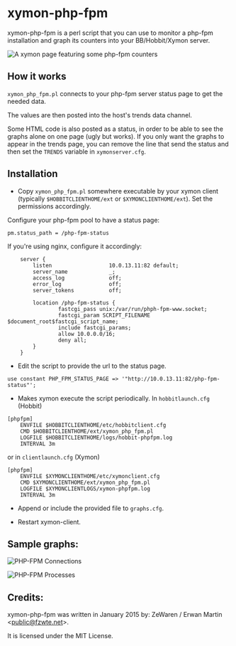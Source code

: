 xymon-php-fpm
=============
xymon-php-fpm is a perl script that you can use to monitor a php-fpm installation and graph its counters into your BB/Hobbit/Xymon server.

![A xymon page featuring some php-fpm counters](https://raw.github.com/ZeWaren/xymon-php-fpm/master/example_graphs/xymon_page.png "A xymon page featuring some php-fpm counters")

How it works
------------

`xymon_php_fpm.pl` connects to your php-fpm server status page to get the needed data.

The values are then posted into the host's trends data channel.

Some HTML code is also posted as a status, in order to be able to see the graphs alone on one page (ugly but works). If you only want the graphs to appear in the trends page, you can remove the line that send the status and then set the `TRENDS` variable in `xymonserver.cfg`.

Installation
------------
+ Copy `xymon_php_fpm.pl` somewhere executable by your xymon client (typically `$HOBBITCLIENTHOME/ext` or `$XYMONCLIENTHOME/ext`). Set the permissions accordingly.

Configure your php-fpm pool to have a status page:
```
pm.status_path = /php-fpm-status
```
 
If you're using nginx, configure it accordingly:

```
    server {
        listen                  10.0.13.11:82 default;
        server_name             _;
        access_log              off;
        error_log               off;
        server_tokens           off;

        location /php-fpm-status {
                fastcgi_pass unix:/var/run/phph-fpm-www.socket;
                fastcgi_param SCRIPT_FILENAME $document_root$fastcgi_script_name;
                include fastcgi_params;
                allow 10.0.0.0/16;
                deny all;
        }
    }
```

+ Edit the script to provide the url to the status page.
```
use constant PHP_FPM_STATUS_PAGE => '"http://10.0.13.11:82/php-fpm-status"';
```

+ Makes xymon execute the script periodically.
In `hobbitlaunch.cfg` (Hobbit)
```
[phpfpm]
    ENVFILE $HOBBITCLIENTHOME/etc/hobbitclient.cfg
    CMD $HOBBITCLIENTHOME/ext/xymon_php_fpm.pl
    LOGFILE $HOBBITCLIENTHOME/logs/hobbit-phpfpm.log
    INTERVAL 3m
```
or in `clientlaunch.cfg` (Xymon)
```
[phpfpm]
    ENVFILE $XYMONCLIENTHOME/etc/xymonclient.cfg
    CMD $XYMONCLIENTHOME/ext/xymon_php_fpm.pl
    LOGFILE $XYMONCLIENTLOGS/xymon-phpfpm.log
    INTERVAL 3m
```

+ Append or include the provided file to `graphs.cfg`.

+ Restart xymon-client.

Sample graphs:
--------------

![PHP-FPM Connections](https://raw.github.com/ZeWaren/xymon-php-fpm/master/example_graphs/phpfpm_connections.png "PHP-FPM Connections")

![PHP-FPM Processes](https://raw.github.com/ZeWaren/xymon-php-fpm/master/example_graphs/phpfpm_processes.png "PHP-FPM Processes")

Credits:
--------

xymon-php-fpm was written in January 2015 by: ZeWaren / Erwan Martin <<public@fzwte.net>>.

It is licensed under the MIT License.
